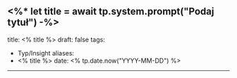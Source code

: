 <%*
let title = await tp.system.prompt("Podaj tytuł")
-%>
---
title: <% title %>
draft: false
tags: 
 - Typ/Insight
aliases:
  - <% title %>
date: <% tp.date.now("YYYY-MM-DD") %>
---
 
